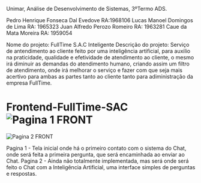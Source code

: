 Unimar, Análise de Desenvolvimento de Sistemas, 3ºTermo ADS.

Pedro Henrique Fonseca Dal Evedove RA:1968106
Lucas Manoel Domingos de Lima RA: 1965323
Juan Alfredo Perozo Romeiro RA: 1963281
Caue da Mata Moreira RA: 1959054

Nome do projeto: FullTime S.A.C Inteligente
Descrição do projeto: Serviço de antendimento ao cliente feito por uma inteligência artificial, para auxilio na praticidade, qualidade e efetividade de atendimento ao cliente, o mesmo irá diminuir as demandas do atendimento humano, criando assim um filtro de atendimento, onde irá melhorar o serviço e fazer com que seja mais acertivo para ambas as partes tanto ao cliente tanto para adiministração da empresa FullTime.


# Frontend-FullTime-SAC![Pagina 1 FRONT](https://github.com/pedrofonseca1227/Frontend-FullTime-SAC/assets/152933807/73680004-7920-4072-8d1d-8b8c356a8afe)
![Pagina 2 FRONT](https://github.com/pedrofonseca1227/Frontend-FullTime-SAC/assets/152933807/a21deaa5-f27c-4cd8-8d55-810ea5de1109)

Pagina 1 - Tela inicial onde há o primeiro contato com o sistema do Chat, onde será feita a primeira pergunta, que será encaminhada ao enviar ao Chat.
Pagina 2 - Ainda não totalmente implementada, mas será onde será feito o Chat com a Inteligência Artificial, uma interface simples de perguntas e respostas. 
